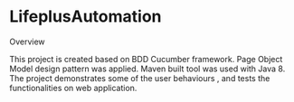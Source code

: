 # LifeplusAutomation

Overview

This project is created based on BDD Cucumber framework. Page Object Model design pattern was applied. Maven built tool was used with Java 8. The project demonstrates some of the user behaviours , and tests the functionalities on web application.

